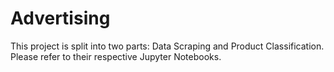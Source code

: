 # Advertising
This project is split into two parts: Data Scraping and Product Classification. Please refer to their respective Jupyter Notebooks.
